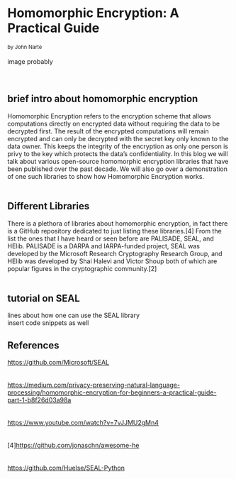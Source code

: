 # Homomorphic Encryption: A Practical Guide
<sub>by John Narte</sub>
<br/><br/>
image probably
\
<br/><br/>
## brief intro about homomorphic encryption
Homomorphic Encryption refers to the encryption scheme that allows computations directly on encrypted data without requiring the data to be decrypted first. The result of the encrypted computations will remain encrypted and can only be decrypted with the secret key only known to the data owner. This keeps the integrity of the encryption as only one person is privy to the key which protects the data’s confidentiality. In this blog we will talk about various open-source homomorphic encryption libraries that have been published over the past decade. We will also go over a demonstration of one such libraries to show how Homomorphic Encryption works.
<br/><br/>
## Different Libraries
There is a plethora of libraries about homomorphic encryption, in fact there is a GitHub repository dedicated to just listing these libraries.[4] From the list the ones that I have heard or seen before are PALISADE, SEAL, and HElib. PALISADE is a DARPA and IARPA-funded project, SEAL was developed by the Microsoft Research Cryptography Research Group, and HElib was developed by Shai Halevi and Victor Shoup both of which are popular figures in the cryptographic community.[2]
<br/><br/>
## tutorial on SEAL
lines about how one can use the SEAL library
\
insert code snippets as well
## References
https://github.com/Microsoft/SEAL \
<br/><br/>
https://medium.com/privacy-preserving-natural-language-processing/homomorphic-encryption-for-beginners-a-practical-guide-part-1-b8f26d03a98a \
<br/><br/>
https://www.youtube.com/watch?v=7vJJMU2gMn4 \
<br/><br/>
[4]https://github.com/jonaschn/awesome-he \
<br/><br/>
https://github.com/Huelse/SEAL-Python \
<br/><br/>
